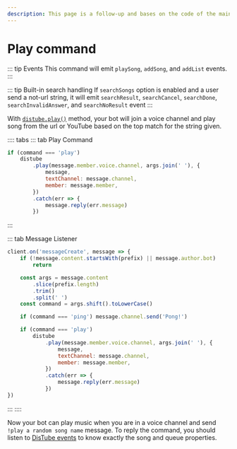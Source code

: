 ```yaml
---
description: This page is a follow-up and bases on the code of the main page.
---
```


# Play command

::: tip Events
This command will emit `playSong`, `addSong`, and `addList` events.
:::

::: tip Built-in search handling
If `searchSongs` option is enabled and a user send a not-url string, it will emit `searchResult`, `searchCancel`, `searchDone`, `searchInvalidAnswer`, and `searchNoResult` event
:::

With [`distube.play()`](https://distube.js.org/DisTube.html#play) method, your bot will join a voice channel and play song from the url or YouTube based on the top match for the string given.

:::: tabs
::: tab Play Command

```js
if (command === 'play')
    distube
        .play(message.member.voice.channel, args.join(' '), {
            message,
            textChannel: message.channel,
            member: message.member,
        })
        .catch(err => {
            message.reply(err.message)
        })
```

:::

::: tab Message Listener

```js
client.on('messageCreate', message => {
    if (!message.content.startsWith(prefix) || message.author.bot)
        return

    const args = message.content
        .slice(prefix.length)
        .trim()
        .split(' ')
    const command = args.shift().toLowerCase()

    if (command === 'ping') message.channel.send('Pong!')

    if (command === 'play')
        distube
            .play(message.member.voice.channel, args.join(' '), {
                message,
                textChannel: message.channel,
                member: message.member,
            })
            .catch(err => {
                message.reply(err.message)
            })
})
```

:::
::::

Now your bot can play music when you are in a voice channel and send `!play a random song name` message. To reply the command, you should listen to [DisTube events](../listening-to-distube-events/) to know exactly the song and queue properties.

